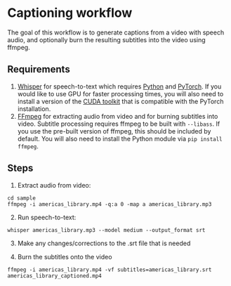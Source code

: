 # Captioning workflow

The goal of this workflow is to generate captions from a video with speech audio, and optionally burn the resulting subtitles into the video using ffmpeg.

## Requirements

1. [Whisper](https://github.com/openai/whisper) for speech-to-text which requires [Python](https://www.python.org/) and [PyTorch](https://pytorch.org/). If you would like to use GPU for faster processing times, you will also need to install a version of the [CUDA toolkit](https://developer.nvidia.com/cuda-toolkit-archive) that is compatible with the PyTorch installation.
2. [FFmpeg](https://ffmpeg.org/download.html) for extracting audio from video and for burning subtitles into video. Subtitle processing requires ffmpeg to be built with `--libass`. If you use the pre-built version of ffmpeg, this should be included by default. You will also need to install the Python module via `pip install ffmpeg`.

## Steps

1. Extract audio from video:

```
cd sample
ffmpeg -i americas_library.mp4 -q:a 0 -map a americas_library.mp3
```

2. Run speech-to-text:

```
whisper americas_library.mp3 --model medium --output_format srt
```

3. Make any changes/corrections to the .srt file that is needed

4. Burn the subtitles onto the video

```
ffmpeg -i americas_library.mp4 -vf subtitles=americas_library.srt americas_library_captioned.mp4
```
